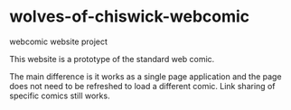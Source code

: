 # wolves-of-chiswick-webcomic
webcomic website project

This website is a prototype of the standard web comic.

The main difference is it works as a single page application and the page does not need to be refreshed to load a different comic.
Link sharing of specific comics still works.
